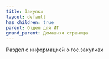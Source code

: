 ```yaml
---
title: Закупки
layout: default
has_children: true
parent: Отдел для ИТ
grand_parent: Домашняя страница
---
```


Раздел с информацией о гос.закупках